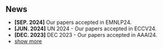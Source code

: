 <h1 id="news"></h1>

<h2 style="margin: 30px 0px 10px;">News</h2>

<script type="text/javascript">
  function toggle_vis(id) {
      var e = document.getElementById(id);
      if (e.style.display == 'none')
          e.style.display = 'inline';
      else
          e.style.display = 'none';
  }
</script>

<ul>
<li><strong>[SEP. 2024]</strong> Our papers accepted in EMNLP24.</li> 
<li><strong>[JUN. 2024]</strong> UN 2024 - Our papers accepted in ECCV24.</li> 
<li><strong>[DEC. 2023]</strong> DEC 2023 - Our papers accepted in AAAI24.</li> 
<li><a href="javascript:toggle_vis('news')">show more</a></li>
</ul>

<ul id="news" style="display:none;">
<li>Aug 2023 - Our papers accepted as Oral Presentation in ACM CIKM2023.</li>
<li>May 2023 - Our two journal papers accepted in IEEE TETCI and IJB.</li>
<li>Nov 2022 - Our conference paper accepted in AAAI'23. We propose a novel augmentation for medical image domain generalization. The code released at <a href="https://github.com/Kaiseem/SLAug">here</a>.</li>
<li>Jul 2022 - Our conference paper accepted in ECCV'22. We propose a novel hybrid vision-transformer-based GAN for image outpainting. The code released at <a href="https://github.com/Kaiseem/QueryOTR">here</a>.</li>
<li>Jun 2022 - Our journal paper accepted in IEEE-JBHI (IF: 7.0).</li>
<li>Dec 2021 - Our team PremiLab wins 5th in the Challenge <a href="https://www.sciencedirect.com/science/article/pii/S1361841522002560">CrossMoDa 2021 (MICCAI workshop)</a>.</li>
<li>Dec 2021 - Our journal paper accepted in International Journal of Bioprinting (IF: 7.4).</li>
<li>Nov 2021 - Our journal paper accepted in Cognitive Computation (IF: 4.9).</li>
<li>Dec 2019 - I started my PhD course at UoL PremiLab Lab with full scholarship.</li>
</ul>
